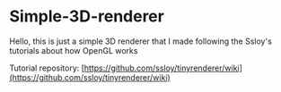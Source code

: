 # Simple-3D-renderer

Hello, this is just a simple 3D renderer that I made following the Ssloy's tutorials about how OpenGL works

Tutorial repository: [https://github.com/ssloy/tinyrenderer/wiki](https://github.com/ssloy/tinyrenderer/wiki)
